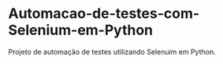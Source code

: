 # Automacao-de-testes-com-Selenium-em-Python
Projeto de automação de testes utilizando Selenuim em Python.
